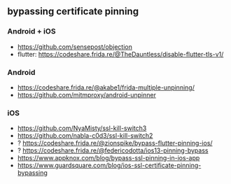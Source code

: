 ## bypassing certificate pinning

### Android + iOS
- https://github.com/sensepost/objection
- flutter: https://codeshare.frida.re/@TheDauntless/disable-flutter-tls-v1/

### Android
- https://codeshare.frida.re/@akabe1/frida-multiple-unpinning/
- https://github.com/mitmproxy/android-unpinner

### iOS
- https://github.com/NyaMisty/ssl-kill-switch3
- https://github.com/nabla-c0d3/ssl-kill-switch2
- ? https://codeshare.frida.re/@zionspike/bypass-flutter-pinning-ios/
- ? https://codeshare.frida.re/@federicodotta/ios13-pinning-bypass
- https://www.appknox.com/blog/bypass-ssl-pinning-in-ios-app
- https://www.guardsquare.com/blog/ios-ssl-certificate-pinning-bypassing